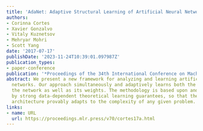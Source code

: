 ```yaml
---
title: 'AdaNet: Adaptive Structural Learning of Artificial Neural Networks'
authors:
- Corinna Cortes
- Xavier Gonzalvo
- Vitaly Kuznetsov
- Mehryar Mohri
- Scott Yang
date: '2017-07-17'
publishDate: '2023-11-24T10:39:01.097987Z'
publication_types:
- paper-conference
publication: '*Proceedings of the 34th International Conference on Machine Learning*'
abstract: We present a new framework for analyzing and learning artificial neural
  networks. Our approach simultaneously and adaptively learns both the structure of
  the network as well as its weights. The methodology is based upon and accompanied
  by strong data-dependent theoretical learning guarantees, so that the final network
  architecture provably adapts to the complexity of any given problem.
links:
- name: URL
  url: https://proceedings.mlr.press/v70/cortes17a.html
---
```

